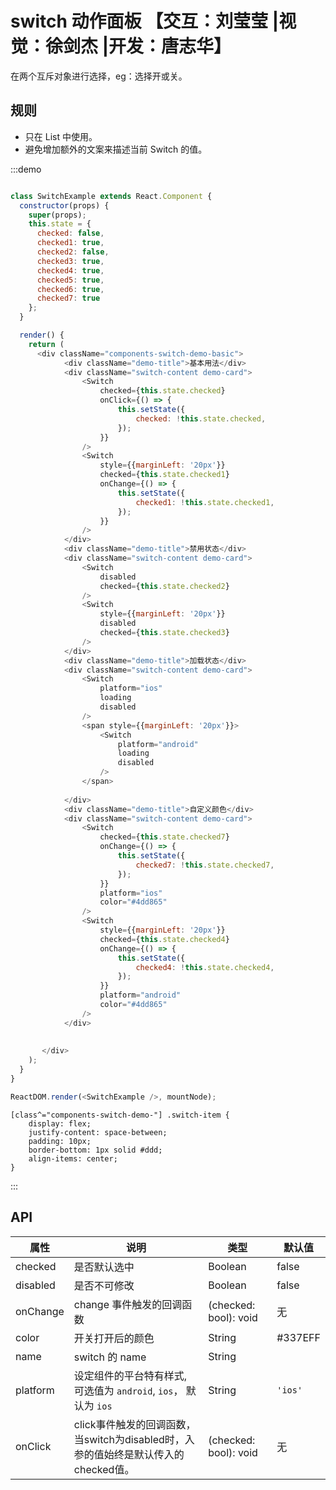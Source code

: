 # switch 动作面板 【交互：刘莹莹 |视觉：徐剑杰 |开发：唐志华】

在两个互斥对象进行选择，eg：选择开或关。

## 规则
- 只在 List 中使用。
- 避免增加额外的文案来描述当前 Switch 的值。

:::demo

```js

class SwitchExample extends React.Component {
  constructor(props) {
    super(props);
    this.state = {
      checked: false,
      checked1: true,
      checked2: false,
      checked3: true,
      checked4: true,
      checked5: true,
      checked6: true,
      checked7: true
    };
  }

  render() {
    return (
      <div className="components-switch-demo-basic">
            <div className="demo-title">基本用法</div>
            <div className="switch-content demo-card">
                <Switch
                    checked={this.state.checked}
                    onClick={() => {
                        this.setState({
                            checked: !this.state.checked,
                        });
                    }}
                />
                <Switch
                    style={{marginLeft: '20px'}}
                    checked={this.state.checked1}
                    onChange={() => {
                        this.setState({
                            checked1: !this.state.checked1,
                        });
                    }}
                />
            </div>
            <div className="demo-title">禁用状态</div>
            <div className="switch-content demo-card">
                <Switch
                    disabled
                    checked={this.state.checked2}
                />
                <Switch
                    style={{marginLeft: '20px'}}
                    disabled
                    checked={this.state.checked3}
                />
            </div>
            <div className="demo-title">加载状态</div>
            <div className="switch-content demo-card">
                <Switch
                    platform="ios"
                    loading
                    disabled
                />
                <span style={{marginLeft: '20px'}}>
                    <Switch
                        platform="android"
                        loading
                        disabled
                    />
                </span>
                
            </div>
            <div className="demo-title">自定义颜色</div>
            <div className="switch-content demo-card">
                <Switch
                    checked={this.state.checked7}
                    onChange={() => {
                        this.setState({
                            checked7: !this.state.checked7,
                        });
                    }}
                    platform="ios"
                    color="#4dd865"
                />
                <Switch
                    style={{marginLeft: '20px'}}
                    checked={this.state.checked4}
                    onChange={() => {
                        this.setState({
                            checked4: !this.state.checked4,
                        });
                    }}
                    platform="android"
                    color="#4dd865"
                />
            </div>
            
            
       </div>
    );
  }
}

ReactDOM.render(<SwitchExample />, mountNode);


```

```less
[class^="components-switch-demo-"] .switch-item {
    display: flex;
    justify-content: space-between;
    padding: 10px;
    border-bottom: 1px solid #ddd;
    align-items: center;
}
```

:::



## API

|属性 | 说明 | 类型 | 默认值
|----|-----|------|------
| checked    | 是否默认选中    | Boolean       |   false  |
| disabled   | 是否不可修改    | Boolean       |   false  |
| onChange   | change 事件触发的回调函数 | (checked: bool): void |  无  |
| color | 开关打开后的颜色 | String | #337EFF  |
| name | switch 的 name    | String   |      |
| platform |  设定组件的平台特有样式, 可选值为 `android`, `ios`， 默认为 `ios`  | String | `'ios'`|
| onClick   | click事件触发的回调函数，当switch为disabled时，入参的值始终是默认传入的checked值。 | (checked: bool): void |  无  |
